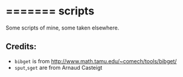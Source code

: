 =======
scripts
=======

Some scripts of mine, some taken elsewhere.

Credits:
--------

 - ``bibget`` is from http://www.math.tamu.edu/~comech/tools/bibget/
 - ``sput``,``sget`` are from Arnaud Casteigt

